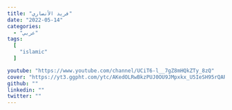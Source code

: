 ```yaml
---
title: "فريد الأنصاري"
date: "2022-05-14"
categories:
  - "عربي"
tags:
  [
    "islamic"
  ]

youtube: "https://www.youtube.com/channel/UCiT6-l__7gZ8mHQkZTy_8zQ"
cover: "https://yt3.ggpht.com/ytc/AKedOLRwBkzPUJ0OU9JMpxkx_U5IeSH95rQARTmyzbZQOQ=s48-c-k-c0x00ffffff-no-rj"
github: ""
linkedin: ""
twitter: ""
---
```




